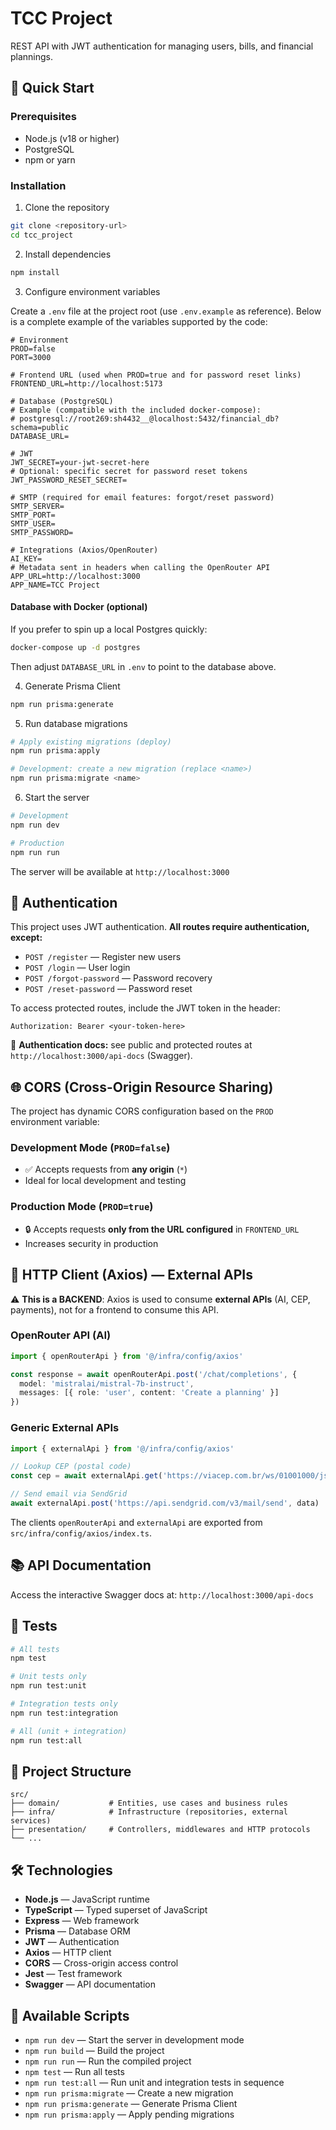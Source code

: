 # TCC Project

REST API with JWT authentication for managing users, bills, and financial plannings.

## 🚀 Quick Start

### Prerequisites

- Node.js (v18 or higher)
- PostgreSQL
- npm or yarn

### Installation

1. Clone the repository
```bash
git clone <repository-url>
cd tcc_project
```

2. Install dependencies
```bash
npm install
```

3. Configure environment variables

Create a `.env` file at the project root (use `.env.example` as reference). Below is a complete example of the variables supported by the code:

```env
# Environment
PROD=false
PORT=3000

# Frontend URL (used when PROD=true and for password reset links)
FRONTEND_URL=http://localhost:5173

# Database (PostgreSQL)
# Example (compatible with the included docker-compose):
# postgresql://root269:sh4432__@localhost:5432/financial_db?schema=public
DATABASE_URL=

# JWT
JWT_SECRET=your-jwt-secret-here
# Optional: specific secret for password reset tokens
JWT_PASSWORD_RESET_SECRET=

# SMTP (required for email features: forgot/reset password)
SMTP_SERVER=
SMTP_PORT=
SMTP_USER=
SMTP_PASSWORD=

# Integrations (Axios/OpenRouter)
AI_KEY=
# Metadata sent in headers when calling the OpenRouter API
APP_URL=http://localhost:3000
APP_NAME=TCC Project
```

#### Database with Docker (optional)
If you prefer to spin up a local Postgres quickly:
```bash
docker-compose up -d postgres
```
Then adjust `DATABASE_URL` in `.env` to point to the database above.

4. Generate Prisma Client
```bash
npm run prisma:generate
```

5. Run database migrations
```bash
# Apply existing migrations (deploy)
npm run prisma:apply

# Development: create a new migration (replace <name>)
npm run prisma:migrate <name>
```

6. Start the server
```bash
# Development
npm run dev

# Production
npm run run
```

The server will be available at `http://localhost:3000`

## 🔐 Authentication

This project uses JWT authentication. **All routes require authentication, except:**

- `POST /register` — Register new users
- `POST /login` — User login
- `POST /forgot-password` — Password recovery
- `POST /reset-password` — Password reset

To access protected routes, include the JWT token in the header:
```
Authorization: Bearer <your-token-here>
```

📖 **Authentication docs:** see public and protected routes at `http://localhost:3000/api-docs` (Swagger).

## 🌐 CORS (Cross-Origin Resource Sharing)

The project has dynamic CORS configuration based on the `PROD` environment variable:

### Development Mode (`PROD=false`)
- ✅ Accepts requests from **any origin** (`*`)
- Ideal for local development and testing

### Production Mode (`PROD=true`)
- 🔒 Accepts requests **only from the URL configured** in `FRONTEND_URL`
- Increases security in production

## 📡 HTTP Client (Axios) — External APIs

⚠️ **This is a BACKEND**: Axios is used to consume **external APIs** (AI, CEP, payments), not for a frontend to consume this API.

### OpenRouter API (AI)
```typescript
import { openRouterApi } from '@/infra/config/axios'

const response = await openRouterApi.post('/chat/completions', {
  model: 'mistralai/mistral-7b-instruct',
  messages: [{ role: 'user', content: 'Create a planning' }]
})
```

### Generic External APIs
```typescript
import { externalApi } from '@/infra/config/axios'

// Lookup CEP (postal code)
const cep = await externalApi.get('https://viacep.com.br/ws/01001000/json/')

// Send email via SendGrid
await externalApi.post('https://api.sendgrid.com/v3/mail/send', data)
```

The clients `openRouterApi` and `externalApi` are exported from `src/infra/config/axios/index.ts`.

## 📚 API Documentation

Access the interactive Swagger docs at: `http://localhost:3000/api-docs`

## 🧪 Tests

```bash
# All tests
npm test

# Unit tests only
npm run test:unit

# Integration tests only
npm run test:integration

# All (unit + integration)
npm run test:all
```

## 📁 Project Structure

```
src/
├── domain/           # Entities, use cases and business rules
├── infra/            # Infrastructure (repositories, external services)
├── presentation/     # Controllers, middlewares and HTTP protocols
└── ...
```

## 🛠️ Technologies

- **Node.js** — JavaScript runtime
- **TypeScript** — Typed superset of JavaScript
- **Express** — Web framework
- **Prisma** — Database ORM
- **JWT** — Authentication
- **Axios** — HTTP client
- **CORS** — Cross-origin access control
- **Jest** — Test framework
- **Swagger** — API documentation

## 📝 Available Scripts

- `npm run dev` — Start the server in development mode
- `npm run build` — Build the project
- `npm run run` — Run the compiled project
- `npm test` — Run all tests
- `npm run test:all` — Run unit and integration tests in sequence
- `npm run prisma:migrate` — Create a new migration
- `npm run prisma:generate` — Generate Prisma Client
- `npm run prisma:apply` — Apply pending migrations
